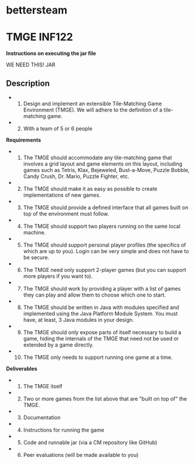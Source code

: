 # bettersteam

# TMGE INF122

**Instructions on executing the jar file**

WE NEED THIS! JAR

## Description
- 1. Design and implement an extensible Tile-Matching Game Environment (TMGE).  We will adhere to the definition of a tile-matching game.
- 2. With a team of 5 or 6 people

**Requirements**
- 1. The TMGE should accommodate any tile-matching game that involves a grid layout and game elements on this layout, including games such as Tetris, Klax, Bejeweled, Bust-a-Move, Puzzle Bobble, Candy Crush, Dr. Mario, Puzzle Fighter, etc. 
- 2. The TMGE should make it as easy as possible to create implementations of new games.
- 3. The TMGE should provide a defined interface that all games built on top of the environment must follow.
- 4. The TMGE should support two players running on the same local machine.
- 5. The TMGE should support personal player profiles (the specifics of which are up to you). Login can be very simple and does not have to be secure.
- 6. The TMGE need only support 2-player games (but you can support more players if you want to).
- 7. The TMGE should work by providing a player with a list of games they can play and allow them to choose which one to start.
- 8. The TMGE  should be written in Java with modules specified and implemented using the Java Platform Module System. You must have, at least, 3 Java modules in your design.
- 9. The TMGE should only expose parts of itself necessary to build a game, hiding the internals of the TMGE that need not be used or extended by a game directly.
- 10. The TMGE  only needs to support running one game at a time.

**Deliverables**

- 1. The TMGE itself
- 2. Two or more games from the list above that are "built on top of" the TMGE. 
- 3. Documentation
- 4. Instructions for running the game
- 5. Code and runnable jar (via a CM repository like GitHub)
- 6. Peer evaluations (will be made available to you)
